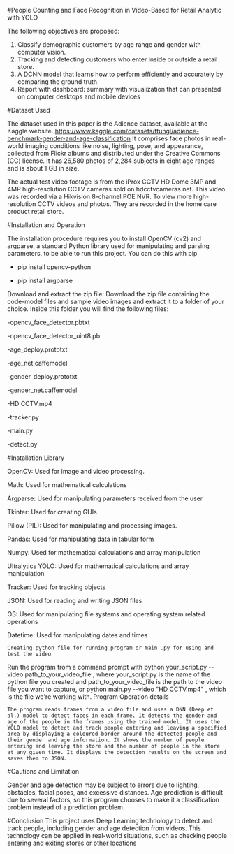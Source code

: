 
#People Counting and Face Recognition in Video-Based for Retail Analytic with YOLO


The following objectives are proposed:

1. Classify demographic customers by age range and gender with computer vision.
2. Tracking and detecting customers who enter inside or outside a retail store.
3. A DCNN model that learns how to perform efficiently and accurately by comparing the ground truth.
4. Report with dashboard: summary with visualization that can presented on computer desktops and mobile devices

#Dataset Used

The dataset used in this paper is the Adience dataset, available at the Kaggle website.  https://www.kaggle.com/datasets/ttungl/adience-benchmark-gender-and-age-classification
It comprises face photos in real-world imaging conditions like noise, lighting, pose, and appearance, collected from Flickr albums and distributed under the Creative Commons (CC) license. It has 26,580 photos of 2,284 subjects in eight age ranges and is about 1 GB in size.

The actual test video footage is from the iProx CCTV HD Dome 3MP and 4MP high-resolution CCTV cameras sold on hdcctvcameras.net. This video was recorded via a Hikvision 8-channel POE NVR. To view more high-resolution CCTV videos and photos. They are recorded in the home care product retail store.


#Installation and Operation

The installation procedure requires you to install OpenCV (cv2) and argparse, a standard Python library used for manipulating and parsing parameters, to be able to run this project. 
You can do this with pip

- pip install opencv-python

- pip install argparse

Download and extract the zip file: Download the zip file containing the code-model files and sample video images and extract it to a folder of your choice. Inside this folder you will find the following files:
 
-opencv_face_detector.pbtxt

-opencv_face_detector_uint8.pb

-age_deploy.prototxt

-age_net.caffemodel

-gender_deploy.prototxt

-gender_net.caffemodel

-HD CCTV.mp4

-tracker.py

-main.py

-detect.py


#Installation Library
 

OpenCV: Used for image and video processing.

Math: Used for mathematical calculations

Argparse: Used for manipulating parameters received from the user

Tkinter: Used for creating GUIs

Pillow (PIL): Used for manipulating and processing images.

Pandas: Used for manipulating data in tabular form

Numpy: Used for mathematical calculations and array manipulation

Ultralytics YOLO: Used for mathematical calculations and array manipulation

Tracker: Used for tracking objects

JSON: Used for reading and writing JSON files

OS: Used for manipulating file systems and operating system related operations

Datetime: Used for manipulating dates and times


	Creating python file for running program or main .py for using and test the video
Run the program from a command prompt with python your_script.py --video path_to_your_video_file , where your_script.py is the name of the python file you created and path_to_your_video_file is the path to the video file you want to capture, or python main.py --video "HD CCTV.mp4" , which is the file we're working with.
Program Operation details

	The program reads frames from a video file and uses a DNN (Deep et al.) model to detect faces in each frame. It detects the gender and age of the people in the frames using the trained model. It uses the YOLO model to detect and track people entering and leaving a specified area by displaying a coloured border around the detected people and their gender and age information. It shows the number of people entering and leaving the store and the number of people in the store at any given time. It displays the detection results on the screen and saves them to JSON.


 #Cautions and Limitation

Gender and age detection may be subject to errors due to lighting, obstacles, facial poses, and excessive distances. Age prediction is difficult due to several factors, so this program chooses to make it a classification problem instead of a prediction problem.

 #Conclusion
This project uses Deep Learning technology to detect and track people, including gender and age detection from videos. This technology can be applied in real-world situations, such as checking people entering and exiting stores or other locations
